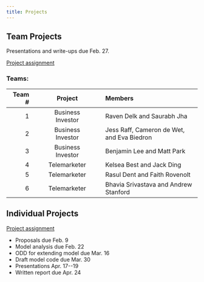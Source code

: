 ```yaml
---
title: Projects
---
```


## Team Projects

Presentations and write-ups due Feb. 27.

[Project assignment](/assignment/TeamProjectAssignment.pdf)

### Teams:

| Team # | &nbsp;&nbsp; |      Project      | &nbsp;&nbsp; | Members |
|-------:|:------------:|:-----------------:|:------------:|:--------|
| 1      |              | Business Investor |              | Raven Delk and Saurabh Jha |
| 2      |              | Business Investor |              | Jess Raff, Cameron de Wet, and Eva Biedron |
| 3      |              | Business Investor |              | Benjamin Lee and Matt Park |
| 4      |              | Telemarketer      |              | Kelsea Best and Jack Ding |
| 5      |              | Telemarketer      |              | Rasul Dent and Faith Rovenolt |
| 6      |              | Telemarketer      |              | Bhavia Srivastava and Andrew Stanford |

## Individual Projects

[Project assignment](/assignment/ResearchProjectAssignment.pdf)

* Proposals due Feb. 9
* Model analysis due Feb. 22
* ODD for extending model due Mar. 16
* Draft model code due Mar. 30
* Presentations Apr. 17--19
* Written report due Apr. 24
